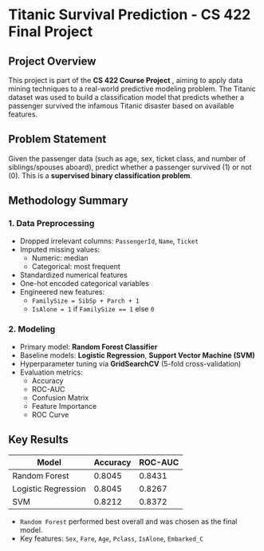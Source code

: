 # Titanic Survival Prediction - CS 422 Final Project

##  Project Overview
This project is part of the **CS 422 Course Project** , aiming to apply data mining techniques to a real-world predictive modeling problem. The Titanic dataset was used to build a classification model that predicts whether a passenger survived the infamous Titanic disaster based on available features.


##  Problem Statement
Given the passenger data (such as age, sex, ticket class, and number of siblings/spouses aboard), predict whether a passenger survived (1) or not (0). This is a **supervised binary classification problem**.


##  Methodology Summary

### 1. **Data Preprocessing**
- Dropped irrelevant columns: `PassengerId`, `Name`, `Ticket`
- Imputed missing values:
  - Numeric: median
  - Categorical: most frequent
- Standardized numerical features
- One-hot encoded categorical variables
- Engineered new features:
  - `FamilySize = SibSp + Parch + 1`
  - `IsAlone = 1` if `FamilySize == 1` else `0`

### 2. **Modeling**
- Primary model: **Random Forest Classifier**
- Baseline models: **Logistic Regression**, **Support Vector Machine (SVM)**
- Hyperparameter tuning via **GridSearchCV** (5-fold cross-validation)
- Evaluation metrics:
  - Accuracy
  - ROC-AUC
  - Confusion Matrix
  - Feature Importance
  - ROC Curve


##  Key Results

| Model              | Accuracy | ROC-AUC |
|-------------------|----------|---------|
| Random Forest      | 0.8045    | 0.8431   |
| Logistic Regression| 0.8045    | 0.8267   |
| SVM                | 0.8212    | 0.8372   |

- `Random Forest` performed best overall and was chosen as the final model.
- Key features: `Sex`, `Fare`, `Age`, `Pclass`, `IsAlone`, `Embarked_C`


